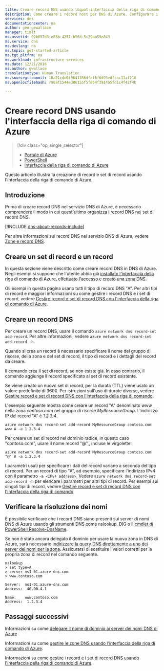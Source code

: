 ```yaml
---
title: Creare record DNS usando l&quot;interfaccia della riga di comando di Azure | Documentazione Microsoft
description: Come creare i record host per DNS di Azure. Configurare i set di record e i record usando CLI
services: dns
documentationcenter: na
author: georgewallace
manager: timlt
ms.assetid: 02b897d3-e83b-4257-b96d-5c29aa59e843
ms.service: dns
ms.devlang: na
ms.topic: get-started-article
ms.tgt_pltfrm: na
ms.workload: infrastructure-services
ms.date: 12/21/2016
ms.author: gwallace
translationtype: Human Translation
ms.sourcegitcommit: 18a21cdc0f9641356dfaf6f6d93edfcac11af210
ms.openlocfilehash: 790af1544ed86155f5f864f3914b5fd1c4f42f4b

---
```


# <a name="create-dns-records-using-the-azure-cli"></a>Creare record DNS usando l'interfaccia della riga di comando di Azure

> [!div class="op_single_selector"]
> * [Portale di Azure](dns-getstarted-create-recordset-portal.md)
> * [PowerShell](dns-getstarted-create-recordset.md)
> * [Interfaccia della riga di comando di Azure](dns-getstarted-create-recordset-cli.md)

Questo articolo illustra la creazione di record e set di record usando l'interfaccia della riga di comando di Azure.

## <a name="introduction"></a>Introduzione

Prima di creare record DNS nel servizio DNS di Azure, è necessario comprendere il modo in cui quest'ultimo organizza i record DNS nei set di record DNS.

[!INCLUDE [dns-about-records-include](../../includes/dns-about-records-include.md)]

Per altre informazioni sui record DNS nel servizio DNS di Azure, vedere [Zone e record DNS](dns-zones-records.md).

## <a name="create-a-record-set-and-record"></a>Creare un set di record e un record

In questa sezione viene descritto come creare record DNS in DNS di Azure. Negli esempi si suppone che l'utente abbia già [installato l'interfaccia della riga di comando di Azure, effettuato l'accesso e creato una zona DNS](dns-getstarted-create-dnszone-cli.md).

Gli esempi in questa pagina usano tutti il tipo di record DNS "A". Per altri tipi di record e maggiori informazioni su come gestire i record DNS e i set di record, vedere [Gestire record e set di record DNS con l'interfaccia della riga di comando di Azure](dns-operations-recordsets-cli.md).

## <a name="create-a-dns-record"></a>Creare un record DNS

Per creare un record DNS, usare il comando `azure network dns record-set add-record`. Per altre informazioni, vedere `azure network dns record-set add-record -h`.

Quando si crea un record è necessario specificare il nome del gruppo di risorse, della zona e del set di record, il tipo di record e i dettagli del record da creare.

Il comando crea il set di record, se non esiste già. In caso contrario, il comando aggiunge il record specificato al set di record esistente. 

Se viene creato un nuovo set di record, per la durata (TTL) viene usato un valore predefinito di 3600. Per istruzioni sull'uso di durate diverse, vedere [Gestire record e set di record DNS con l'interfaccia della riga di comando](dns-operations-recordsets-cli.md).

L'esempio seguente mostra come creare un record "A" denominato *www* nella zona *contoso.com* nel gruppo di risorse *MyResourceGroup*. L'indirizzo IP del record "A" è *1.2.3.4*.

```azurecli
azure network dns record-set add-record MyResourceGroup contoso.com www A -a 1.2.3.4
```

Per creare un set di record nel dominio radice, in questo caso "contoso.com", usare il nome record "@",, incluse le virgolette:

```azurecli
azure network dns record-set add-record MyResourceGroup contoso.com "@" A -a 1.2.3.4
```

I parametri usati per specificare i dati del record variano a seconda del tipo di record. Per un record di tipo "A", ad esempio, specificare l'indirizzo IPv4 con il parametro `-a <IPv4 address>`. Vedere `azure network dns record-set add-record -h` per elencare i parametri per altri tipi di record. Per esempi sui singoli tipi di record, vedere [Gestire record e set di record DNS con l'interfaccia della riga di comando](dns-operations-recordsets-cli.md).


## <a name="verify-name-resolution"></a>Verificare la risoluzione dei nomi

È possibile verificare che i record DNS siano presenti sui server di nomi DNS di Azure usando gli strumenti DNS come nslookup, DIG o il [cmdlet di PowerShell Resolve-DnsName](https://technet.microsoft.com/library/jj590781.aspx).

Se non è stato ancora delegato il dominio per usare la nuova zona in DNS di Azure, sarà necessario [indirizzare la query DNS direttamente a uno dei server dei nomi per la zona](dns-getstarted-create-dnszone.md#test-name-servers). Assicurarsi di sostituire i valori corretti per la propria zona di record nel comando seguente.

    nslookup
    > set type=A
    > server ns1-01.azure-dns.com
    > www.contoso.com

    Server:  ns1-01.azure-dns.com
    Address:  40.90.4.1

    Name:    www.contoso.com
    Address:  1.2.3.4

## <a name="next-steps"></a>Passaggi successivi

Informazioni su come [delegare il nome di dominio ai server dei nomi DNS di Azure](dns-domain-delegation.md)

Informazioni su come [gestire le zone DNS usando l'interfaccia della riga di comando di Azure](dns-operations-dnszones-cli.md).

Informazioni su come [gestire i record e i set di record DNS usando l'interfaccia della riga di comando di Azure](dns-operations-recordsets-cli.md).




<!--HONumber=Dec16_HO3-->


